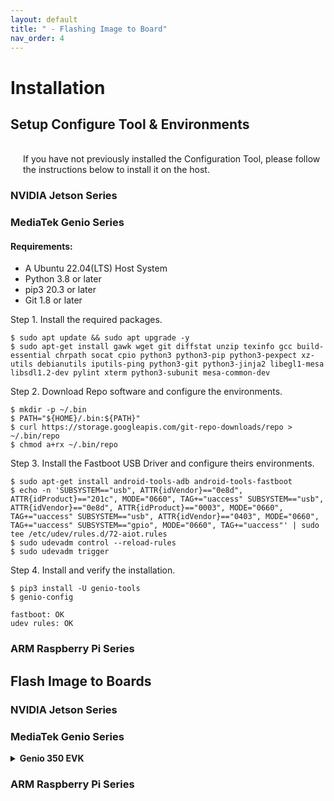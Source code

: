 ```yaml
---
layout: default
title: " - Flashing Image to Board"
nav_order: 4
---
```


# Installation

## Setup Configure Tool & Environments

<div style="margin-left: 20px;">
<br>If you have not previously installed the Configuration Tool, please follow the instructions below to install it on the host.
</div>

### **NVIDIA Jetson Series**
### **MediaTek Genio Series**

#### **Requirements:**

* A Ubuntu 22.04(LTS) Host System
* Python 3.8 or later
* pip3 20.3 or later
* Git 1.8 or later

Step 1. Install the required packages.
```
$ sudo apt update && sudo apt upgrade -y
$ sudo apt-get install gawk wget git diffstat unzip texinfo gcc build-essential chrpath socat cpio python3 python3-pip python3-pexpect xz-utils debianutils iputils-ping python3-git python3-jinja2 libegl1-mesa libsdl1.2-dev pylint xterm python3-subunit mesa-common-dev
```
Step 2. Download Repo software and configure the environments.
```
$ mkdir -p ~/.bin
$ PATH="${HOME}/.bin:${PATH}"
$ curl https://storage.googleapis.com/git-repo-downloads/repo > ~/.bin/repo
$ chmod a+rx ~/.bin/repo
```

Step 3. Install the Fastboot USB Driver and configure theirs environments.
```
$ sudo apt-get install android-tools-adb android-tools-fastboot
$ echo -n 'SUBSYSTEM=="usb", ATTR{idVendor}=="0e8d", ATTR{idProduct}=="201c", MODE="0660", TAG+="uaccess" SUBSYSTEM=="usb", ATTR{idVendor}=="0e8d", ATTR{idProduct}=="0003", MODE="0660", TAG+="uaccess" SUBSYSTEM=="usb", ATTR{idVendor}=="0403", MODE="0660", TAG+="uaccess" SUBSYSTEM=="gpio", MODE="0660", TAG+="uaccess"' | sudo tee /etc/udev/rules.d/72-aiot.rules
$ sudo udevadm control --reload-rules
$ sudo udevadm trigger
```
Step 4. Install and verify the installation.
```
$ pip3 install -U genio-tools
$ genio-config
```
```
fastboot: OK
udev rules: OK
```

### **ARM Raspberry Pi Series**


## Flash Image to Boards

### **NVIDIA Jetson Series**
### **MediaTek Genio Series**

  <details>
  <summary><strong>Genio 350 EVK</strong></summary>

  1. A
    <pre><code>
        <span>print('hello world')</span>
        <span>print('hello world')</span>
        <span>print('hello world')</span>
    </code></pre>
  2. B<br>
  3. C<br>

  </details>

### **ARM Raspberry Pi Series**